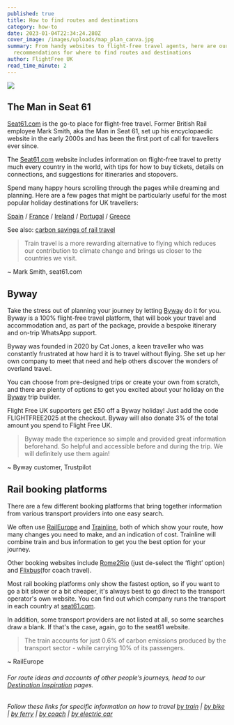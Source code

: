 ```yaml
---
published: true
title: How to find routes and destinations
category: how-to
date: 2023-01-04T22:34:24.280Z
cover_image: /images/uploads/map_plan_canva.jpg
summary: From handy websites to flight-free travel agents, here are our top
  recommendations for where to find routes and destinations
author: FlightFree UK
read_time_minute: 2
---
```

![](/images/uploads/map_plan_canva.jpg)

## The Man in Seat 61

[Seat61.com](https://www.seat61.com/) is the go-to place for flight-free travel. Former British Rail employee Mark Smith, aka the Man in Seat 61, set up his encyclopaedic website in the early 2000s and has been the first port of call for travellers ever since. 

The [Seat61.com](https://www.seat61.com/) website includes information on flight-free travel to pretty much every country in the world, with tips for how to buy tickets, details on connections, and suggestions for itineraries and stopovers. 

Spend many happy hours scrolling through the pages while dreaming and planning. Here are a few pages that might be particularly useful for the most popular holiday destinations for UK travellers: 

[Spain](https://www.seat61.com/Spain.htm) / [France](https://www.seat61.com/France.htm) / [Ireland](https://www.seat61.com/train-and-ferry-to-dublin.htm) / [Portugal](https://www.seat61.com/Portugal.htm) / [Greece](https://www.seat61.com/Greece.htm)

See also: [carbon savings of rail travel](https://www.seat61.com/CO2flights)

> Train travel is a more rewarding alternative to flying which reduces our contribution to climate change and brings us closer to the countries we visit.

~ Mark Smith, seat61.com

## Byway

Take the stress out of planning your journey by letting [Byway](https://www.byway.travel/) do it for you. Byway is a 100% flight-free travel platform, that will book your travel and accommodation and, as part of the package, provide a bespoke itinerary and on-trip WhatsApp support.

Byway was founded in 2020 by Cat Jones, a keen traveller who was constantly frustrated at how hard it is to travel without flying. She set up her own company to meet that need and help others discover the wonders of overland travel. 

You can choose from pre-designed trips or create your own from scratch, and there are plenty of options to get you excited about your holiday on the [Byway](https://www.byway.travel/) trip builder. 

F﻿light Free UK supporters get £50 off a Byway holiday! Just add the code FLIGHTFREE2025 at the checkout. Byway will also donate 3% of the total amount you spend to Flight Free UK. 

> Byway made the experience so simple and provided great information beforehand. So helpful and accessible before and during the trip. We will definitely use them again!

~ Byway customer, Trustpilot

## Rail booking platforms

T﻿here are a few different booking platforms that bring together information from various transport providers into one easy search. 

W﻿e often use [RailEurope](https://www.raileurope.com/) and [Trainline](https://www.thetrainline.com/), both of which show your route, how many changes you need to make, and an indication of cost. Trainline will combine train and bus information to get you the best option for your journey. 

Other booking websites include [Rome2Rio](https://www.rome2rio.com/) (just de-select the ‘flight’ option) and [Flixbus](https://www.flixbus.com/)(﻿for coach travel).

M﻿ost rail booking platforms only show the fastest option, so if you want to go a bit slower or a bit cheaper, it's always best to go direct to the transport operator's own website. You can find out which company runs the transport in each country at [seat61.com](https://www.seat61.com/). 

I﻿n addition, some transport providers are not listed at all, so some searches draw a blank. If that's the case, again, go to the seat61 website.

> The train accounts for just 0.6% of carbon emissions produced by the transport sector - while carrying 10% of its passengers.

~ RailEurope

###### For route ideas and accounts of other people’s journeys, head to our [Destination Inspiration](/how_to/#destination-inspiration) pages.

###### Follow these links for specific information on how to travel [by train](/post/how-to-travel-by-train/) | [by bike](/post/how-to-travel-by-bike) | [by ferry](/post/how-to-travel-by-ferry/) | [by coach](/post/how-to-travel-by-coach) | [by electric car](/post/how-to-travel-by-electric-car/)